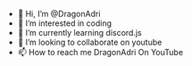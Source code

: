 - 👋 Hi, I’m @DragonAdri
- 👀 I’m interested in coding
- 🌱 I’m currently learning discord.js
- 💞️ I’m looking to collaborate on youtube
- 📫 How to reach me DragonAdri On YouTube

<!---
DragonAdri/DragonAdri is a ✨ special ✨ repository because its `README.md` (this file) appears on your GitHub profile.
You can click the Preview link to take a look at your changes.
--->
